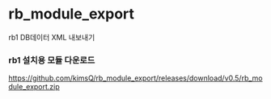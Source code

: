 # rb_module_export
rb1 DB데이터 XML 내보내기

### rb1 설치용 모듈 다운로드
https://github.com/kimsQ/rb_module_export/releases/download/v0.5/rb_module_export.zip
